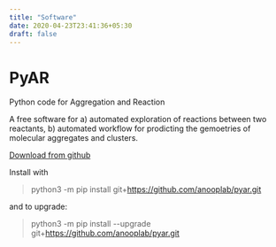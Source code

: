 ```yaml
---
title: "Software"
date: 2020-04-23T23:41:36+05:30
draft: false
---
```


# PyAR

Python code for Aggregation and Reaction

A free software for 
a)    automated exploration of reactions between two reactants, 
b)    automated workflow for prodicting the gemoetries of molecular aggregates and clusters.

[Download from github](https://github.com/anooplab/pyar)
 
Install with
> python3 -m pip install git+https://github.com/anooplab/pyar.git

and to upgrade:
> python3 -m pip install --upgrade git+https://github.com/anooplab/pyar.git
